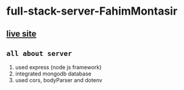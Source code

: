 # full-stack-server-FahimMontasir

## [live site]()

## `all about server`

1. used express (node js framework)
2. integrated mongodb database
3. used cors, bodyParser and dotenv
